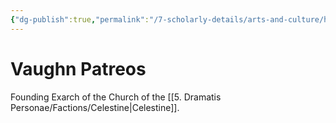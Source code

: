 ```yaml
---
{"dg-publish":true,"permalink":"/7-scholarly-details/arts-and-culture/history/historic-figures/vaughn-patreos/","noteIcon":""}
---
```


# Vaughn Patreos

Founding Exarch of the Church of the [[5. Dramatis Personae/Factions/Celestine\|Celestine]]. 
